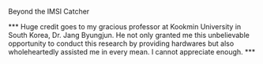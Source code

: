 Beyond the IMSI Catcher

 *** Huge credit goes to my gracious professor at Kookmin University in South Korea, Dr. Jang Byungjun. He not only granted me this unbelievable opportunity to conduct this research by providing hardwares but also wholeheartedly assisted me in every mean. I cannot appreciate enough. ***
